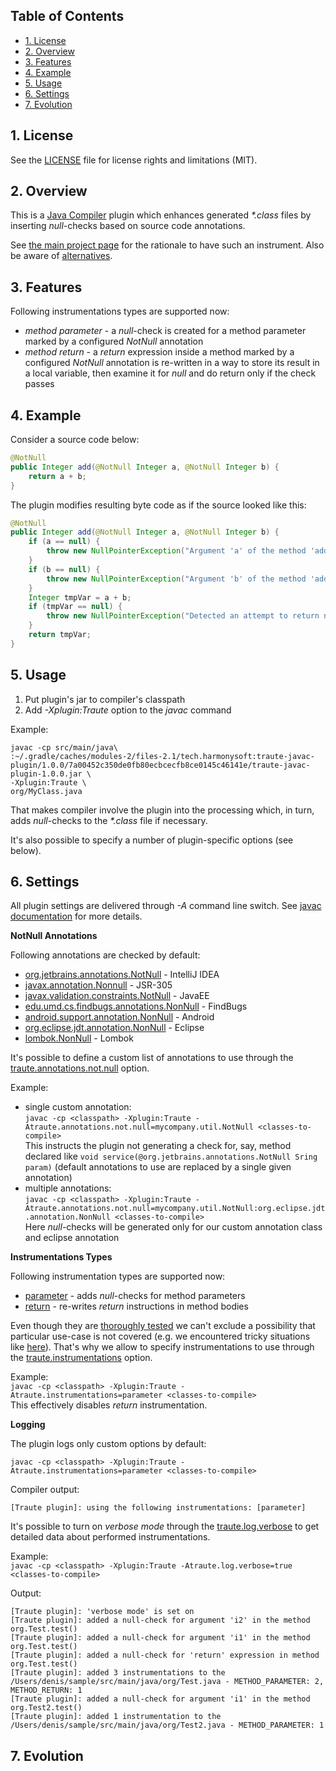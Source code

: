 ## Table of Contents

* [1. License](#1-license)
* [2. Overview](#2-overview)
* [3. Features](#3-features)
* [4. Example](#4-example)
* [5. Usage](#5-usage)
* [6. Settings](#6-settings)
* [7. Evolution](#7-evolution)

## 1. License

See the [LICENSE](LICENSE.md) file for license rights and limitations (MIT).

## 2. Overview

This is a [Java Compiler](http://docs.oracle.com/javase/8/docs/technotes/tools/unix/javac.html) plugin which enhances generated *\*.class* files by inserting *null*-checks based on source code annotations.  

See [the main project page](../../README.md#2-rationale) for the rationale to have such an instrument. Also be aware of [alternatives](../../README.md#3-alternatives).

## 3. Features

Following instrumentations types are supported now:
* *method parameter* - a *null*-check is created for a method parameter marked by a configured *NotNull* annotation
* *method return* - a *return* expression inside a method marked by a configured *NotNull* annotation is re-written in a way to store its result in a local variable, then examine it for *null* and do return only if the check passes

## 4. Example

Consider a source code below:
```java
@NotNull
public Integer add(@NotNull Integer a, @NotNull Integer b) {
    return a + b;
}
```

The plugin modifies resulting byte code as if the source looked like this:
```java
@NotNull
public Integer add(@NotNull Integer a, @NotNull Integer b) {
    if (a == null) {
        throw new NullPointerException("Argument 'a' of the method 'add()' is marked by @NotNull but got null for it");
    }
    if (b == null) {
        throw new NullPointerException("Argument 'b' of the method 'add()' is marked by @NotNull but got null for it");
    }
    Integer tmpVar = a + b;
    if (tmpVar == null) {
        throw new NullPointerException("Detected an attempt to return null from a method marked by @NotNull");
    }
    return tmpVar;
}
```

## 5. Usage

1. Put plugin's jar to compiler's classpath
2. Add *-Xplugin:Traute* option to the *javac* command

Example:
```
javac -cp src/main/java\
:~/.gradle/caches/modules-2/files-2.1/tech.harmonysoft:traute-javac-plugin/1.0.0/7a00452c350de0fb80ecbcecfb8ce0145c46141e/traute-javac-plugin-1.0.0.jar \
-Xplugin:Traute \
org/MyClass.java
```
That makes compiler involve the plugin into the processing which, in turn, adds *null*-checks to the *\*.class* file if necessary.

It's also possible to specify a number of plugin-specific options (see below).

## 6. Settings

All plugin settings are delivered through *-A* command line switch. See [javac documentation](https://docs.oracle.com/javase/8/docs/technotes/tools/windows/javac.html) for more details.

**NotNull Annotations**

Following annotations are checked by default:
* [org.jetbrains.annotations.NotNull](https://www.jetbrains.com/help/idea/nullable-and-notnull-annotations.html) - IntelliJ IDEA
* [javax.annotation.Nonnull](https://jcp.org/en/jsr/detail?id=305) - JSR-305
* [javax.validation.constraints.NotNull](https://docs.oracle.com/javaee/7/api/javax/validation/constraints/NotNull.html) - JavaEE
* [edu.umd.cs.findbugs.annotations.NonNull](http://findbugs.sourceforge.net/api/edu/umd/cs/findbugs/annotations/NonNull.html) - FindBugs
* [android.support.annotation.NonNull](https://developer.android.com/reference/android/support/annotation/NonNull.html) - Android
* [org.eclipse.jdt.annotation.NonNull](http://help.eclipse.org/oxygen/index.jsp?topic=%2Forg.eclipse.jdt.doc.user%2Ftasks%2Ftask-using_null_annotations.htm) - Eclipse
* [lombok.NonNull](https://projectlombok.org/api/lombok/NonNull.html) - Lombok

It's possible to define a custom list of annotations to use through the [traute.annotations.not.null](src/main/java/tech/harmonysoft/oss/traute/javac/TrauteJavacPlugin.java#L118) option.  

Example:
* single custom annotation:  
  ```javac -cp <classpath> -Xplugin:Traute -Atraute.annotations.not.null=mycompany.util.NotNull <classes-to-compile>```  
  This instructs the plugin not generating a check for, say, method declared like ```void service(@org.jetbrains.annotations.NotNull Sring param)``` (default annotations to use are replaced by a single given annotation)
* multiple annotations:  
  ```javac -cp <classpath> -Xplugin:Traute -Atraute.annotations.not.null=mycompany.util.NotNull:org.eclipse.jdt.annotation.NonNull <classes-to-compile>```  
  Here *null*-checks will be generated only for our custom annotation class and eclipse annotation

**Instrumentations Types**

Following instrumentation types are supported now:
* [parameter](../common/src/main/java/tech/harmonysoft/oss/traute/common/instrumentation/InstrumentationType.java#L31) - adds *null*-checks for method parameters
* [return](https://github.com/denis-zhdanov/traute/blob/master/core/common/src/main/java/tech/harmonysoft/oss/traute/common/instrumentation/InstrumentationType.java#L53) - re-writes *return* instructions in method bodies

Even though they are [thoroughly tested](../test/src/test/java/tech/harmonysoft/oss/traute/test/suite) we can't exclude a possibility that particular use-case is not covered (e.g. we encountered tricky situations like [here](../test/src/test/java/tech/harmonysoft/oss/traute/test/suite/MethodReturnTest.java#L251)). That's why we allow to specify instrumentations to use through the [traute.instrumentations](src/main/java/tech/harmonysoft/oss/traute/javac/TrauteJavacPlugin.java#L139) option.  

Example:  
```javac -cp <classpath> -Xplugin:Traute -Atraute.instrumentations=parameter <classes-to-compile>```  
This effectively disables *return* instrumentation.

**Logging**

The plugin logs only custom options by default:  

```javac -cp <classpath> -Xplugin:Traute -Atraute.instrumentations=parameter <classes-to-compile>```
  
Compiler output:  
```
[Traute plugin]: using the following instrumentations: [parameter]
```

It's possible to turn on *verbose mode* through the [traute.log.verbose](https://github.com/denis-zhdanov/traute/blob/master/core/javac/src/main/java/tech/harmonysoft/oss/traute/javac/TrauteJavacPlugin.java#L131) to get detailed data about performed instrumentations.  

Example:  
```javac -cp <classpath> -Xplugin:Traute -Atraute.log.verbose=true <classes-to-compile>```  

Output:  

```
[Traute plugin]: 'verbose mode' is set on
[Traute plugin]: added a null-check for argument 'i2' in the method org.Test.test()
[Traute plugin]: added a null-check for argument 'i1' in the method org.Test.test()
[Traute plugin]: added a null-check for 'return' expression in method org.Test.test()
[Traute plugin]: added 3 instrumentations to the /Users/denis/sample/src/main/java/org/Test.java - METHOD_PARAMETER: 2, METHOD_RETURN: 1
[Traute plugin]: added a null-check for argument 'i1' in the method org.Test2.test()
[Traute plugin]: added 1 instrumentation to the /Users/denis/sample/src/main/java/org/Test2.java - METHOD_PARAMETER: 1
```

## 7. Evolution